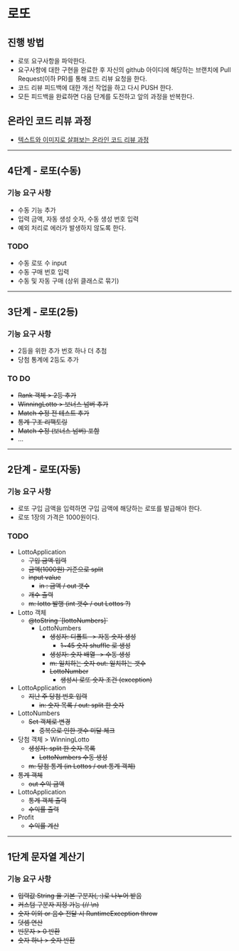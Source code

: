 # 로또
## 진행 방법
* 로또 요구사항을 파악한다.
* 요구사항에 대한 구현을 완료한 후 자신의 github 아이디에 해당하는 브랜치에 Pull Request(이하 PR)를 통해 코드 리뷰 요청을 한다.
* 코드 리뷰 피드백에 대한 개선 작업을 하고 다시 PUSH 한다.
* 모든 피드백을 완료하면 다음 단계를 도전하고 앞의 과정을 반복한다.

## 온라인 코드 리뷰 과정
* [텍스트와 이미지로 살펴보는 온라인 코드 리뷰 과정](https://github.com/next-step/nextstep-docs/tree/master/codereview)

---
## 4단계 - 로또(수동)
### 기능 요구 사항
- 수동 기능 추가
- 입력 금액, 자동 생성 숫자, 수동 생성 번호 입력 
- 예외 처리로 에러가 발생하지 않도록 한다. 

### TODO
- 수동 로또 수 input
- 수동 구매 번호 입력
- 수동 및 자동 구매 (상위 클래스로 묶기)

---
## 3단계 - 로또(2등)
### 기능 요구 사항
- 2등을 위한 추가 번호 하나 더 추첨
- 당첨 통계에 2등도 추가

### TO DO
- ~~Rank 객체 > 2등 추가~~
- ~~WinningLotto > 보너스 넘버 추가~~ 
- ~~Match 수정 전 테스트 추가~~
- ~~통계 구조 리팩토링~~
- ~~Match 수정 (보너스 넘버) 포함~~
- ...

--- 
## 2단계 - 로또(자동)
### 기능 요구 사항
- 로또 구입 금액을 입력하면 구입 금액에 해당하는 로또를 발급해야 한다.
- 로또 1장의 가격은 1000원이다.

### TODO
- LottoApplication
  - ~~구입 금액 입력~~
  - ~~금액(1000원) 기준으로 split~~
  - ~~input value~~
    - ~~in : 금액 / out 갯수~~
  - ~~개수 출력~~ 
  - ~~m: lotto 발행 (int 갯수 / out Lottos ?)~~
- Lotto 객체
  - ~~@toString \`[lottoNumbers]`~~
    - LottoNumbers
      - ~~생성자: 디폴트 -> 자동 숫자 생성~~
        - ~~1~45 숫자 shuffle 로 생성~~
      - ~~생성자: 숫자 배열 -> 수동 생성~~
      - ~~m: 일치하는 숫자 out: 일치하는 갯수~~ 
      - ~~LottoNumber~~
        - ~~생성시 로또 숫자 조건 (exception)~~
- LottoApplication
  - ~~지난 주 당첨 번호 입력~~
    - ~~in: 숫자 목록 / out: split 한 숫자~~ 
- LottoNumbers
  - ~~Set 객체로 변경~~
    - ~~중복으로 인한 갯수 미달 체크~~ 
- 당첨 객체 > WinningLotto
  - ~~생성자: split 한 숫자 목록~~
    - ~~LottoNumbers 수동 생성~~ 
  - ~~m: 당첨 통계 (in Lottos / out 통계 객체)~~
- ~~통계 객체~~
  - ~~out 수익 금액~~ 
- LottoApplication
  - ~~통계 객체 출력~~
  - ~~수익률 출력~~
- Profit 
  - ~~수익률 계산~~

---

## 1단계 문자열 계산기
### 기능 요구 사항
- ~~입력값 String 을 기본 구분자(, :)로 나누어 받음~~
- ~~커스텀 구분자 지정 가능 (// \n)~~
- ~~숫자 이외 or 음수 전달 시 RuntimeException throw~~
- ~~덧셈 연산~~
- ~~빈문자 > 0 반환~~
- ~~숫자 하나 > 숫자 반환~~ 